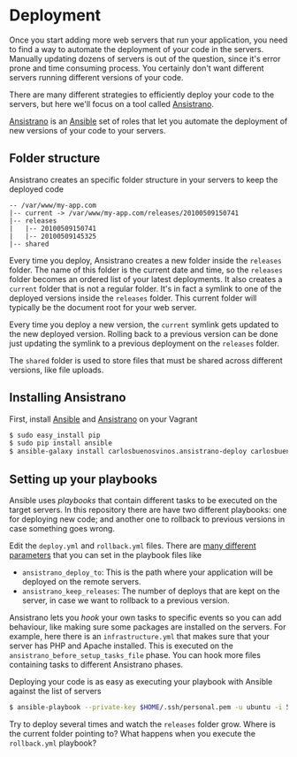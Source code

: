 # Deployment
Once you start adding more web servers that run your application, you need to find a way to automate the deployment of your code in the servers. Manually updating dozens of servers is out of the question, since it's error prone and time consuming process. You certainly don't want different servers running different versions of your code.

There are many different strategies to efficiently deploy your code to the servers, but here we'll focus on a tool called [Ansistrano](https://github.com/ansistrano/deploy).

[Ansistrano](https://github.com/ansistrano/deploy) is an [Ansible](https://docs.ansible.com/ansible/) set of roles that let you automate the deployment of new versions of your code to your servers.

## Folder structure
Ansistrano creates an specific folder structure in your servers to keep the deployed code

```
-- /var/www/my-app.com
|-- current -> /var/www/my-app.com/releases/20100509150741
|-- releases
|   |-- 20100509150741
|   |-- 20100509145325
|-- shared
```

Every time you deploy, Ansistrano creates a new folder inside the `releases` folder. The name of this folder is the current date and time, so the `releases` folder becomes an ordered list of your latest deployments.
It also creates a `current` folder that is not a regular folder. It's in fact a symlink to one of the deployed versions inside the `releases` folder. This current folder will typically be the document root for your web server.

Every time you deploy a new version, the `current` symlink gets updated to the new deployed version. Rolling back to a previous version can be done just updating the symlink to a previous deployment on the `releases` folder.

The `shared` folder is used to store files that must be shared across different versions, like file uploads.

## Installing Ansistrano
First, install [Ansible](https://docs.ansible.com/ansible/) and [Ansistrano](https://github.com/ansistrano/deploy) on your Vagrant

```bash
$ sudo easy_install pip
$ sudo pip install ansible
$ ansible-galaxy install carlosbuenosvinos.ansistrano-deploy carlosbuenosvinos.ansistrano-rollback
```

## Setting up your playbooks
Ansible uses _playbooks_ that contain different tasks to be executed on the target servers. In this repository there are have two different playbooks: one for deploying new code; and another one to rollback to previous versions in case something goes wrong.

Edit the `deploy.yml` and `rollback.yml` files. There are [many different parameters](https://github.com/ansistrano/deploy#role-variables) that you can set in the playbook files like

- `ansistrano_deploy_to`: This is the path where your application will be deployed on the remote servers.
- `ansistrano_keep_releases`: The number of deploys that are kept on the server, in case we want to rollback to a previous version.

Ansistrano lets you _hook_ your own tasks to specific events so you can add behaviour, like making sure some packages are installed on the servers.
For example, here there is an `infrastructure.yml` that makes sure that your server has PHP and Apache installed. This is executed on the `ansistrano_before_setup_tasks_file` phase. You can hook more files containing tasks to different Ansistrano phases.

Deploying your code is as easy as executing your playbook with Ansible against the list of servers

```bash
$ ansible-playbook --private-key $HOME/.ssh/personal.pem -u ubuntu -i 52.48.238.88, deploy.yml
```

Try to deploy several times and watch the `releases` folder grow. Where is the current folder pointing to? What happens when you execute the `rollback.yml` playbook?